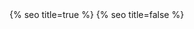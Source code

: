<head>
  <meta charset="utf-8" />
  <meta http-equiv="X-UA-Compatible" content="IE=edge" />
  <meta name="viewport" content="width=device-width, initial-scale=1" />
  {% seo title=true %}

  <link rel="preconnect" href="https://fonts.googleapis.com">
  <link rel="preconnect" href="https://fonts.gstatic.com" crossorigin>
  <link href="https://fonts.googleapis.com/css2?family=Bricolage+Grotesque:opsz,wght@12..96,300;12..96,500&family=Teko:wght@300&display=swap" rel="stylesheet">
  <link rel="stylesheet" href="/assets/main.css?version=1.34" />
  <link rel="icon" type="image/x-icon" href="/assets/images/favicon.png" />
  <meta property="og:image" content="/assets/images/chris-wallace.jpg" />
  {% seo title=false %}
  <style type="text/css">
    .fade-in {
      opacity: 0;
      transition: opacity 1s ease-in-out;
    }
    .fade-in.visible {
      opacity: 1;
    }
  </style>
  <script type="text/javascript">
  document.addEventListener('DOMContentLoaded', function() {
    // Function to handle fade-in
    function handleFadeIn(element, delay) {
      setTimeout(() => {
        element.classList.add('visible');
      }, delay);
    }
    let delay = 0;
    const step = 40;
    const observer = new IntersectionObserver((entries, observer) => {
      entries.forEach(entry => {
        if (entry.isIntersecting) {
          const delay = 0;
          handleFadeIn(entry.target, delay);
          observer.unobserve(entry.target);
        }
      });
    });
    document.querySelectorAll('.footer, p, h1, h2, h3, h4, h5, h6, ul, ol, hr, blockquote, video, img, iframe, canvas, .card-zoom, .back-btn').forEach((element) => {
      element.classList.add('fade-in');
      delay += step;

      observer.observe(element);
    });

});
</script>

</head>
